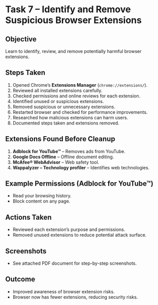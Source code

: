 # Task 7 – Identify and Remove Suspicious Browser Extensions

## Objective
Learn to identify, review, and remove potentially harmful browser extensions.

## Steps Taken
1. Opened Chrome’s **Extensions Manager** (`chrome://extensions/`).
2. Reviewed all installed extensions carefully.
3. Checked permissions and online reviews for each extension.
4. Identified unused or suspicious extensions.
5. Removed suspicious or unnecessary extensions.
6. Restarted browser and checked for performance improvements.
7. Researched how malicious extensions can harm users.
8. Documented steps taken and extensions removed.

## Extensions Found Before Cleanup
1. **Adblock for YouTube™** – Removes ads from YouTube.
2. **Google Docs Offline** – Offline document editing.
3. **McAfee® WebAdvisor** – Web safety tool.
4. **Wappalyzer – Technology profiler** – Identifies web technologies.

## Example Permissions (Adblock for YouTube™)
- Read your browsing history.
- Block content on any page.

## Actions Taken
- Reviewed each extension’s purpose and permissions.
- Removed unused extensions to reduce potential attack surface.

## Screenshots
- See attached PDF document for step-by-step screenshots.

## Outcome
- Improved awareness of browser extension risks.
- Browser now has fewer extensions, reducing security risks.
